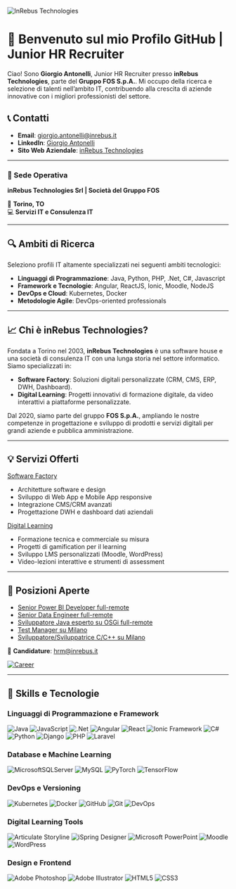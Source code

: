 ![InRebus Technologies](https://github.com/GiorgioAntonelli94/presentation/blob/701f2437cbeb1193aebe385982ac1a2e54160801/loghi.jpg)

# 👋 Benvenuto sul mio Profilo GitHub | Junior HR Recruiter

Ciao! Sono **Giorgio Antonelli**, Junior HR Recruiter presso **inRebus Technologies**, parte del  **Gruppo FOS S.p.A.**. Mi occupo della ricerca e selezione di talenti nell’ambito IT, contribuendo alla crescita di aziende innovative con i migliori professionisti del settore.

## 📞 Contatti
- **Email**: [giorgio.antonelli@inrebus.it](mailto:giorgio.antonelli@inrebus.it)  
- **LinkedIn**: [Giorgio Antonelli](https://www.linkedin.com/in/giorgioantonelli)  
- **Sito Web Aziendale**: [inRebus Technologies](https://www.inrebus.it)  

---

### 🏢 Sede Operativa
**inRebus Technologies Srl | Società del Gruppo FOS**

📍 **Torino, TO**  
💻 **Servizi IT e Consulenza IT**  

---

## 🔍 Ambiti di Ricerca
Seleziono profili IT altamente specializzati nei seguenti ambiti tecnologici:
- **Linguaggi di Programmazione**: Java, Python, PHP, .Net, C#, Javascript
- **Framework e Tecnologie**: Angular, ReactJS, Ionic, Moodle, NodeJS
- **DevOps e Cloud**: Kubernetes, Docker
- **Metodologie Agile**: DevOps-oriented professionals

---

## 📈 Chi è inRebus Technologies?

Fondata a Torino nel 2003, **inRebus Technologies** è una software house e una società di consulenza IT con una lunga storia nel settore informatico. Siamo specializzati in:
- **Software Factory**: Soluzioni digitali personalizzate (CRM, CMS, ERP, DWH, Dashboard).
- **Digital Learning**: Progetti innovativi di formazione digitale, da video interattivi a piattaforme personalizzate.

Dal 2020, siamo parte del gruppo **FOS S.p.A.**, ampliando le nostre competenze in progettazione e sviluppo di prodotti e servizi digitali per grandi aziende e pubblica amministrazione.

---

## 💡 Servizi Offerti
[Software Factory](https://www.inrebus.it/)
- Architetture software e design
- Sviluppo di Web App e Mobile App responsive
- Integrazione CMS/CRM avanzati
- Progettazione DWH e dashboard dati aziendali

[Digital Learning](https://www.inrebus.education/)
- Formazione tecnica e commerciale su misura
- Progetti di gamification per il learning
- Sviluppo LMS personalizzati (Moodle, WordPress)
- Video-lezioni interattive e strumenti di assessment

---

## 💼 Posizioni Aperte

- [Senior Power BI Developer full-remote](https://zinrec.intervieweb.it/gruppofos/jobs/senior-power-bi-developer-fullremote-68630/it/)
- [Senior Data Engineer full-remote](https://zinrec.intervieweb.it/gruppofos/jobs/senior-power-bi-developer-fullremote-68630/it/)
- [Sviluppatore Java esperto su OSGi full-remote](https://it.indeed.com/job/sviluppatore-java-esperto-su-osgi-full-remote-e942a78c31d05f0f)
- [Test Manager su Milano](https://zinrec.intervieweb.it/gruppofos/jobs/test-manager-milano-69207/it/)
- [Sviluppatore/Sviluppatrice C/C++ su Milano](https://it.indeed.com/job/sviluppatore-cc-milano-db66ab21747d6514)


📧 **Candidature**: [hrm@inrebus.it](mailto:hrm@inrebus.it)

[![Career](https://img.shields.io/badge/Career-00A859?style=for-the-badge&logo=careerbuilder&logoColor=white)](https://zinrec.intervieweb.it/gruppofos/it/career)  

---

## 🌟 Skills e Tecnologie

### **Linguaggi di Programmazione e Framework**

![Java](https://img.shields.io/badge/java-%23ED8B00.svg?style=for-the-badge&logo=openjdk&logoColor=white)
![JavaScript](https://img.shields.io/badge/javascript-%23323330.svg?style=for-the-badge&logo=javascript&logoColor=%23F7DF1E)
![.Net](https://img.shields.io/badge/.NET-5C2D91?style=for-the-badge&logo=.net&logoColor=white)
![Angular](https://img.shields.io/badge/Angular-DD0031?style=for-the-badge&logo=angular&logoColor=white)
![React](https://img.shields.io/badge/react-%2320232a.svg?style=for-the-badge&logo=react&logoColor=%2361DAFB)
![Ionic Framework](https://img.shields.io/badge/Ionic_Framework-3880FF?style=for-the-badge&logo=ionic&logoColor=white)
![C#](https://img.shields.io/badge/c%23-%23239120.svg?style=for-the-badge&logo=c-sharp&logoColor=white)
![Python](https://img.shields.io/badge/python-3670A0?style=for-the-badge&logo=python&logoColor=ffdd54)
![Django](https://img.shields.io/badge/django-%23092E20.svg?style=for-the-badge&logo=django&logoColor=white)
![PHP](https://img.shields.io/badge/PHP-777BB4?style=for-the-badge&logo=php&logoColor=white)
![Laravel](https://img.shields.io/badge/laravel-%23FF2D20.svg?style=for-the-badge&logo=laravel&logoColor=white)

### **Database e Machine Learning**
![MicrosoftSQLServer](https://img.shields.io/badge/Microsoft%20SQL%20Server-CC2927?style=for-the-badge&logo=microsoft%20sql%20server&logoColor=white)
![MySQL](https://img.shields.io/badge/mysql-%2300f.svg?style=for-the-badge&logo=mysql&logoColor=white)
![PyTorch](https://img.shields.io/badge/PyTorch-EE4C2C?style=for-the-badge&logo=pytorch&logoColor=white)
![TensorFlow](https://img.shields.io/badge/TensorFlow-FF6F00?style=for-the-badge&logo=tensorflow&logoColor=white)

### **DevOps e Versioning**
![Kubernetes](https://img.shields.io/badge/Kubernetes-326CE5?style=for-the-badge&logo=kubernetes&logoColor=white)
![Docker](https://img.shields.io/badge/Docker-2496ED?style=for-the-badge&logo=docker&logoColor=white)
![GitHub](https://img.shields.io/badge/GitHub-181717?style=for-the-badge&logo=github&logoColor=white)
![Git](https://img.shields.io/badge/Git-F05032?style=for-the-badge&logo=git&logoColor=white)
![DevOps](https://img.shields.io/badge/DevOps-239120?style=for-the-badge&logo=devops&logoColor=white)

### **Digital Learning Tools**
![Articulate Storyline](https://img.shields.io/badge/Articulate%20Storyline-360-blue)
![iSpring Designer](https://img.shields.io/badge/iSpring%20Designer-11-orange)
![Microsoft PowerPoint](https://img.shields.io/badge/Microsoft_PowerPoint-B7472A?style=for-the-badge&logo=microsoft-powerpoint&logoColor=white)
![Moodle](https://img.shields.io/badge/Moodle-FF9900?style=for-the-badge&logo=moodle&logoColor=white)
![WordPress](https://img.shields.io/badge/WordPress-%23117AC9.svg?style=for-the-badge&logo=WordPress&logoColor=white)

### **Design e Frontend**
![Adobe Photoshop](https://img.shields.io/badge/adobe%20photoshop-%2331A8FF.svg?style=for-the-badge&logo=adobe%20photoshop&logoColor=white)
![Adobe Illustrator](https://img.shields.io/badge/adobe%20illustrator-%23FF9A00.svg?style=for-the-badge&logo=adobe%20illustrator&logoColor=white)
![HTML5](https://img.shields.io/badge/html5-%23E34F26.svg?style=for-the-badge&logo=html5&logoColor=white)
![CSS3](https://img.shields.io/badge/css3-%231572B6.svg?style=for-the-badge&logo=css3&logoColor=white)


